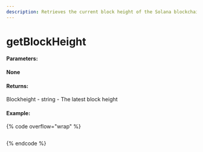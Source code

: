 ```yaml
---
description: Retrieves the current block height of the Solana blockchain.
---
```


# getBlockHeight

#### **Parameters:**

**None**

#### **Returns:**

Blockheight - string - The latest block height

#### Example:

{% code overflow="wrap" %}
```json
```
{% endcode %}
